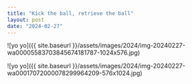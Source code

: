```yaml
---
title: "Kick the ball, retrieve the ball"
layout: post
date: "2024-02-27"
---
```


![yo yo]({{ site.baseurl }}/assets/images/2024/img-20240227-wa00005583703845674181787-1024x576.jpg)

![yo yo]({{ site.baseurl }}/assets/images/2024/img-20240227-wa00017072000078299964209-576x1024.jpg)
